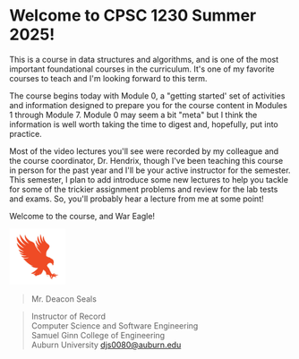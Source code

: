 # Welcome to CPSC 1230 Summer 2025!

This is a course in data structures and algorithms, and is one of the most
important foundational courses in the curriculum. It's one of my favorite
courses to teach and I'm looking forward to this term. 

The course begins today with Module 0, a "getting started' set of activities and
information designed to prepare you for the course content in Modules 1 through
Module 7. Module 0 may seem a bit "meta" but I think the information is well
worth taking the time to digest and, hopefully, put into practice. 

Most of the video lectures you'll see were recorded by my colleague and the
course coordinator, Dr. Hendrix, though I've been teaching this course in
person for the past year and I'll be your active instructor for the semester.
This semester, I plan to add introduce some new lectures to help you tackle
for some of the trickier assignment problems and review for the lab tests and
exams. So, you'll probably hear a lecture from me at some point!

Welcome to the course, and War Eagle! 

<img src="../../../img/eagle.jpg" width="100">

> Mr. Deacon Seals

> Instructor of Record  
> Computer Science and Software Engineering  
> Samuel Ginn College of Engineering  
> Auburn University
> djs0080@auburn.edu  

